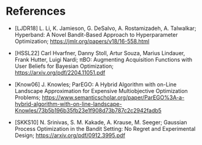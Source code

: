 # References

* [LJDR18] L. Li, K. Jamieson, G. DeSalvo, A. Rostamizadeh, A. Talwalkar; 
    Hyperband: A Novel Bandit-Based Approach to Hyperparameter Optimization; 
    https://jmlr.org/papers/v18/16-558.html


* [HSSL22] Carl Hvarfner, Danny Stoll, Artur Souza, Marius Lindauer, Frank Hutter, Luigi Nardi; 
    πBO: Augmenting Acquisition Functions with User Beliefs for Bayesian Optimization; 
    https://arxiv.org/pdf/2204.11051.pdf


* [Know06] J. Knowles; 
    ParEGO: A Hybrid Algorithm with on-Line Landscape Approximation for Expensive Multiobjective Optimization Problems; 
    https://www.semanticscholar.org/paper/ParEGO%3A-a-hybrid-algorithm-with-on-line-landscape-Knowles/73b5b196b35fb23e1f908d73b787c2c2942fadb5


* [SKKS10] N. Srinivas, S. M. Kakade, A. Krause, M. Seeger; 
    Gaussian Process Optimization in the Bandit Setting: No Regret and Experimental Design; 
    https://arxiv.org/pdf/0912.3995.pdf